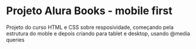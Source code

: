 <h1>Projeto Alura Books - mobile first</h1>
<p>Projeto do curso HTML e CSS sobre resposividade, começando pela estrutura do moble e depois criando para tablet e desktop, usando @media queries</p>
